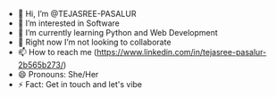 - 👋 Hi, I’m @TEJASREE-PASALUR
- 👀 I’m interested in Software
- 🌱 I’m currently learning Python and Web Development
- 💞️ Right now I’m not looking to collaborate
- 📫 How to reach me (https://www.linkedin.com/in/tejasree-pasalur-2b565b273/)
- 😄 Pronouns: She/Her
- ⚡ Fact: Get in touch and let's vibe

<!---
TEJASREE-PASALUR/TEJASREE-PASALUR is a ✨ special ✨ repository because its `README.md` (this file) appears on your GitHub profile.
You can click the Preview link to take a look at your changes.
--->
